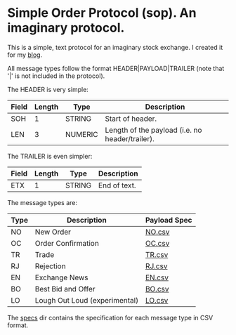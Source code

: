 Simple Order Protocol (sop). An imaginary protocol.
========

This is a simple, text protocol for an imaginary stock exchange. I created it for my [blog](https://prontog.wordpress.com/).

All message types follow the format HEADER|PAYLOAD|TRAILER (note that '|' is not included in the protocol).

The HEADER is very simple:

Field | Length | Type | Description
-----|---------|------|------
SOH | 1 | STRING | Start of header.
LEN | 3 | NUMERIC |Length of the payload (i.e. no header/trailer).

The TRAILER is even simpler:

Field | Length | Type | Description
-----|---------|------|------
ETX | 1 | STRING | End of text.

The message types are:

Type | Description | Payload Spec
-----|-------------|-----------
NO | New Order | [NO.csv](specs/NO.csv)
OC | Order Confirmation | [OC.csv](specs/OC.csv)
TR | Trade | [TR.csv](specs/TR.csv)
RJ | Rejection | [RJ.csv](specs/RJ.csv)
EN | Exchange News | [EN.csv](specs/EN.csv)
BO | Best Bid and Offer | [BO.csv](specs/BO.csv)
LO | Lough Out Loud (experimental) | [LO.csv](specs/LO.csv)

The [specs](specs) dir contains the specification for each message type in CSV format.
